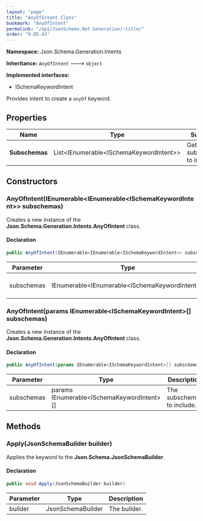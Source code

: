 ```yaml
---
layout: "page"
title: "AnyOfIntent Class"
bookmark: "AnyOfIntent"
permalink: "/api/JsonSchema.Net.Generation/:title/"
order: "9.05.43"
---
```

**Namespace:** Json.Schema.Generation.Intents

**Inheritance:**
`AnyOfIntent`
 🡒 
`object`

**Implemented interfaces:**

- ISchemaKeywordIntent

Provides intent to create a `anyOf` keyword.

## Properties

| Name | Type | Summary |
|---|---|---|
| **Subschemas** | List\<IEnumerable\<ISchemaKeywordIntent\>\> | Gets the subschemas to include. |
## Constructors

### AnyOfIntent(IEnumerable\<IEnumerable\<ISchemaKeywordIntent\>\> subschemas)

Creates a new instance of the **Json.Schema.Generation.Intents.AnyOfIntent** class.

#### Declaration

```c#
public AnyOfIntent(IEnumerable<IEnumerable<ISchemaKeywordIntent>> subschemas)
```
| Parameter | Type | Description |
|---|---|---|
| subschemas | IEnumerable\<IEnumerable\<ISchemaKeywordIntent\>\> | The subschemas to include. |

### AnyOfIntent(params IEnumerable\<ISchemaKeywordIntent\>[] subschemas)

Creates a new instance of the **Json.Schema.Generation.Intents.AnyOfIntent** class.

#### Declaration

```c#
public AnyOfIntent(params IEnumerable<ISchemaKeywordIntent>[] subschemas)
```
| Parameter | Type | Description |
|---|---|---|
| subschemas | params IEnumerable\<ISchemaKeywordIntent\>[] | The subschemas to include. |

## Methods

### Apply(JsonSchemaBuilder builder)

Applies the keyword to the **Json.Schema.JsonSchemaBuilder**.

#### Declaration

```c#
public void Apply(JsonSchemaBuilder builder)
```
| Parameter | Type | Description |
|---|---|---|
| builder | JsonSchemaBuilder | The builder. |

